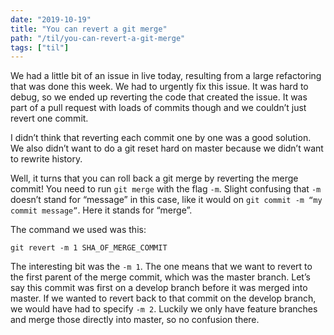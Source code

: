 ```yaml
---
date: "2019-10-19"
title: "You can revert a git merge"
path: "/til/you-can-revert-a-git-merge"
tags: ["til"]
---
```


We had a little bit of an issue in live today, resulting from a large refactoring that was done this week.
We had to urgently fix this issue.
It was hard to debug, so we ended up reverting the code that created the issue.
It was part of a pull request with loads of commits though and we couldn’t just revert one commit.

I didn’t think that reverting each commit one by one was a good solution.
We also didn’t want to do a git reset hard on master because we didn’t want to rewrite history.

Well, it turns that you can roll back a git merge by reverting the merge commit!
You need to run `git merge` with the flag `-m`.
Slight confusing that `-m` doesn’t stand for “message” in this case, like it would on `git commit -m “my commit message”`.
Here it stands for “merge”. 

The command we used was this:

```
git revert -m 1 SHA_OF_MERGE_COMMIT
```

The interesting bit was the `-m 1`.
The one means that we want to revert to the first parent of the merge commit, which was the master branch.
Let’s say this commit was first on a develop branch before it was merged into master.
If we wanted to revert back to that commit on the develop branch, we would have had to specify `-m 2`.
Luckily we only have feature branches and merge those directly into master, so no confusion there.

